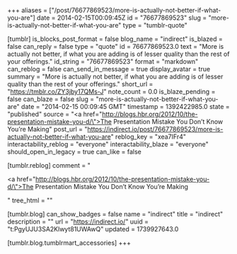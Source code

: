 +++
aliases = ["/post/76677869523/more-is-actually-not-better-if-what-you-are"]
date = 2014-02-15T00:09:45Z
id = "76677869523"
slug = "more-is-actually-not-better-if-what-you-are"
type = "tumblr-quote"

[tumblr]
is_blocks_post_format = false
blog_name = "indirect"
is_blazed = false
can_reply = false
type = "quote"
id = 76677869523.0
text = "More is actually not better, if what you are adding is of lesser quality than the rest of your offerings."
id_string = "76677869523"
format = "markdown"
can_reblog = false
can_send_in_message = true
display_avatar = true
summary = "More is actually not better, if what you are adding is of lesser quality than the rest of your offerings."
short_url = "https://tmblr.co/ZY3jby17QMs-J"
note_count = 0.0
is_blaze_pending = false
can_blaze = false
slug = "more-is-actually-not-better-if-what-you-are"
date = "2014-02-15 00:09:45 GMT"
timestamp = 1392422985.0
state = "published"
source = "<a href=\"http://blogs.hbr.org/2012/10/the-presentation-mistake-you-d/\">The Presentation Mistake You Don&rsquo;t Know You&rsquo;re Making</a>"
post_url = "https://indirect.io/post/76677869523/more-is-actually-not-better-if-what-you-are"
reblog_key = "xea7IFr4"
interactability_reblog = "everyone"
interactability_blaze = "everyone"
should_open_in_legacy = true
can_like = false

[tumblr.reblog]
comment = "<p><a href=\"http://blogs.hbr.org/2012/10/the-presentation-mistake-you-d/\">The Presentation Mistake You Don’t Know You’re Making</a></p>"
tree_html = ""

[tumblr.blog]
can_show_badges = false
name = "indirect"
title = "indirect"
description = ""
url = "https://indirect.io/"
uuid = "t:PgyUJU3SA2Klwyt81UWAwQ"
updated = 1739927643.0

[tumblr.blog.tumblrmart_accessories]
+++
